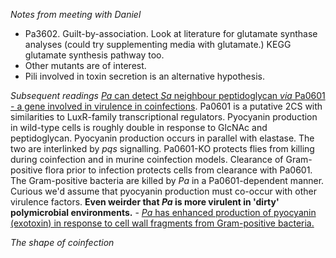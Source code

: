 *Notes from meeting with Daniel*
- Pa3602. Guilt-by-association. Look at literature for glutamate synthase analyses (could try supplementing media with glutamate.) KEGG glutamate synthesis pathway too.
- Other mutants are of interest.
- Pili involved in toxin secretion is an alternative hypothesis.

*Subsequent readings*
	[*Pa* can detect *Sa* neighbour peptidoglycan *via* Pa0601 - a gene involved in virulence in coinfections](https://www.pnas.org/doi/10.1073/pnas.1214550110). Pa0601 is a putative 2CS with similarities to LuxR-family transcriptional regulators. Pyocyanin production in wild-type cells is roughly double in response to GlcNAc and peptidoglycan. Pyocyanin production occurs in parallel with elastase. The two are interlinked by *pqs* signalling. Pa0601-KO protects flies from killing during coinfection and in murine coinfection models. Clearance of Gram-positive flora prior to infection protects cells from clearance with Pa0601. The Gram-positive bacteria are killed by *Pa* in a Pa0601-dependent manner.
Curious we'd assume that pyocyanin production must co-occur with other virulence factors. **Even weirder that *Pa* is more virulent in 'dirty' polymicrobial environments.**
		- [*Pa* has enhanced production of pyocyanin (exotoxin) in response to cell wall fragments from Gram-positive bacteria.](https://pubmed.ncbi.nlm.nih.gov/21169497/)


*The shape of coinfection*